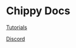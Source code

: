 # Chippy Docs

[Tutorials](tutorials.md)

[Discord](https://discord.gg/xNguzDH)

<!---

Here is the tutorial page: [Tutorials](tutorials.md)


## Cheatsheet

[Here's](../SpaceUsurper/Stage#methods) Stage methods.

~~Delete me~~

- [X] item 1
    * [X] item A
    * [ ] item B
        more text
        + [x] item a
        + [ ] item b
        + [x] item c
    * [X] item C
- [ ] item 2
- [ ] item 3

<-- 1/4 1st 2nd +/- (tm) =/=

[=0%]{: .thin}
[=5%]{: .thin}
[=25%]{: .thin}
[=45%]{: .thin}
[=65%]{: .thin}
[=85%]{: .thin}
[=100%]{: .thin}

==marked text==

https://facelessuser.github.io/pymdown-extensions/extensions/keys/
++ctrl+alt+delete++ <br>
++ctrl+alt+"My Special Key"++ <br>
++cmd+alt+"&Uuml;"++ <br>

!!! note
    Note

!!! note ""
    Note with no title and a footnote[^1]

!!! info
    Info with code
    ```json hl_lines="3 4" linenums="12"
    "simpleAttack": {
      "numVolleys": 15,
      "numBulletsInVolley":5,
      "shootDelay": 0.1,
      "bullets": [".bullet"],
      "sfxVolley": "ShootSoftWomp",
    },
    ```


??? info "Collapsible"
    Text text

???+ info "Collapsible"
    But defaults open

!!! todo

!!! tip

!!! abstract

!!! success

!!! question

!!! warning

!!! failure

!!! danger

!!! bug

!!! example

!!! quote

![](https://files.facepunch.com/ryleigh/1b0711b1/chrome_2019-08-07_22-06-50.png)

First Header | Second Header
:----------- |:-------------
`1`         | 2     
`11111111111111`         | 2222222222222222

This is a [link][1] without the url needing to be in the middle of the Markdown text.

[1]: <https://en.wikipedia.org/wiki/Hobbit#Lifestyle> "Hobbit lifestyles"

`#!json "numBulletsInVolley":5,`

[^1]:Footnote text

-->